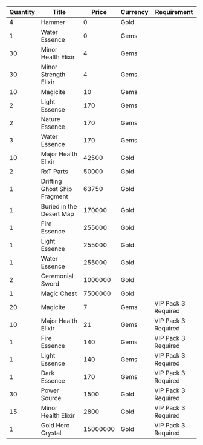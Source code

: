 | Quantity | Title | Price | Currency |  Requirement |
| -------- | ----- | ----- | -------- |  ----------- |
| 4 | Hammer | 0 | Gold |  |
| 1 | Water Essence | 0 | Gems |  |
| 30 | Minor Health Elixir | 4 | Gems |  |
| 30 | Minor Strength Elixir | 4 | Gems |  |
| 10 | Magicite | 10 | Gems |  |
| 2 | Light Essence | 170 | Gems |  |
| 2 | Nature Essence | 170 | Gems |  |
| 3 | Water Essence | 170 | Gems |  |
| 10 | Major Health Elixir | 42500 | Gold |  |
| 2 | RxT Parts | 50000 | Gold |  |
| 1 | Drifting Ghost Ship Fragment | 63750 | Gold |  |
| 1 | Buried in the Desert Map | 170000 | Gold |  |
| 1 | Fire Essence | 255000 | Gold |  |
| 1 | Light Essence | 255000 | Gold |  |
| 1 | Water Essence | 255000 | Gold |  |
| 2 | Ceremonial Sword | 1000000 | Gold |  |
| 1 | Magic Chest | 7500000 | Gold |  |
| 20 | Magicite | 7 | Gems | VIP Pack 3 Required |
| 10 | Major Health Elixir | 21 | Gems | VIP Pack 3 Required |
| 1 | Fire Essence | 140 | Gems | VIP Pack 3 Required |
| 1 | Light Essence | 140 | Gems | VIP Pack 3 Required |
| 1 | Dark Essence | 170 | Gems | VIP Pack 3 Required |
| 30 | Power Source | 1500 | Gold | VIP Pack 3 Required |
| 15 | Minor Health Elixir | 2800 | Gold | VIP Pack 3 Required |
| 1 | Gold Hero Crystal | 15000000 | Gold | VIP Pack 3 Required |
